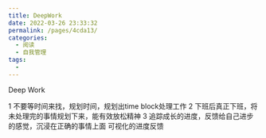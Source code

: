 ```yaml
---
title: DeepWork
date: 2022-03-26 23:33:32
permalink: /pages/4cda13/
categories:
  - 阅读
  - 自我管理
tags:
  - 
---
```

Deep Work

1 不要等时间来找，规划时间，规划出time block处理工作
2 下班后真正下班，将未处理完的事情规划下来，能有效放松精神
3 追踪成长的进度，反馈给自己进步的感觉，沉浸在正确的事情上面
可视化的进度反馈